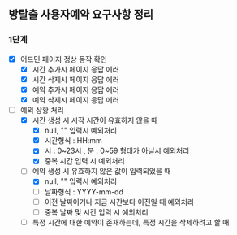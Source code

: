 ## 방탈출 사용자예약 요구사항 정리

### 1단계

- [x] 어드민 페이지 정상 동작 확인
  - [x] 시간 추가시 페이지 응답 에러
  - [x] 시간 삭제시 페이지 응답 에러
  - [x] 예약 추가시 페이지 응답 에러
  - [x] 예약 삭제시 페이지 응답 에러
- [ ] 예외 상황 처리
  - [x] 시간 생성 시 시작 시간이 유효하지 않을 때
    - [x] null, "" 입력시 예외처리
    - [x] 시간형식 : HH:mm 
    - [x] 시 : 0~23시 , 분 : 0~59 형태가 아닐시 예외처리
    - [x] 중복 시간 입력 시 예외처리
  - [ ] 예약 생성 시 유효하지 않은 값이 입력되었을 때
    - [x] null, "" 입력시 예외처리
    - [ ] 날짜형식 : YYYY-mm-dd
    - [ ] 이전 날짜이거나 지금 시간보다 이전일 때 예외처리
    - [ ] 중복 날짜 및 시간 입력 시 예외처리
  - [ ] 특정 시간에 대한 예약이 존재하는데, 특정 시간을 삭제하려고 할 때
